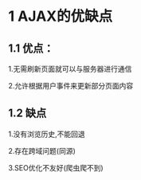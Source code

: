 # 1 AJAX的优缺点

## 1.1 优点：

1.无需刷新页面就可以与服务器进行通信

2.允许根据用户事件来更新部分页面内容

## 1.2 缺点

1.没有浏览历史,不能回退

2.存在跨域问题(同源)

3.SEO优化不友好(爬虫爬不到)